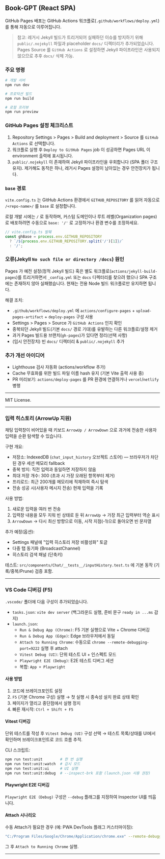 ## Book-GPT (React SPA)

GitHub Pages 배포는 GitHub Actions 워크플로(`.github/workflows/deploy.yml`)를 통해 자동으로 이루어집니다.

> 참고: 레거시 Jekyll 빌드가 트리거되어 실패하던 이슈를 방지하기 위해 `public/.nojekyll` 파일과 placeholder `docs/` 디렉터리가 추가되었습니다. Pages Source 를 `GitHub Actions` 로 설정하면 Jekyll 파이프라인은 사용되지 않으므로 추후 `docs/` 삭제 가능.

### 주요 명령

````bash
# 개발 서버
npm run dev

# 프로덕션 빌드
npm run build

# 로컬 프리뷰
npm run preview
````

### GitHub Pages 설정 체크리스트

1. Repository Settings > Pages > Build and deployment > Source 를 `GitHub Actions` 로 선택합니다.
2. 워크플로 실행 후 `Deploy to GitHub Pages` job 이 성공하면 Pages URL 이 environment 출력에 표시됩니다.
3. `public/.nojekyll` 이 존재하여 Jekyll 파이프라인을 우회합니다 (SPA 폴더 구조 유지). 제거해도 동작은 하나, 레거시 Pages 설정이 남아있는 경우 안전장치가 됩니다.

### `base` 경로

`vite.config.ts` 는 GitHub Actions 환경에서 `GITHUB_REPOSITORY` 를 읽어 자동으로 `/<repo-name>/` 를 `base` 로 설정합니다.

로컬 개발 시에는 `/` 로 동작하며, 커스텀 도메인이나 루트 레벨(Organization pages) 로 배포하려면 수동으로 `base: '/'` 로 고정하거나 환경 변수를 조정하세요.

```ts
// vite.config.ts 발췌
const ghBase = process.env.GITHUB_REPOSITORY
  ? `/${process.env.GITHUB_REPOSITORY.split('/')[1]}/`
  : '/';
```

### 오류(Jekyll `No such file or directory /docs`) 원인

Pages 가 예전 설정(정적 Jekyll 빌드) 혹은 별도 워크플로(`actions/jekyll-build-pages`)를 트리거하면서 `_config.yml` 또는 `docs` 디렉터리를 찾으려 했으나 SPA 구조에는 존재하지 않아 실패했습니다. 현재는 전용 Node 빌드 워크플로만 유지하면 됩니다.

해결 조치:
- `.github/workflows/deploy.yml` 에 `actions/configure-pages` + `upload-pages-artifact` + `deploy-pages` 구성 사용
- Settings > Pages > Source 가 `GitHub Actions` 인지 확인
- 중복되던 Jekyll 빌드(기본 `docs/` 경로 기대)를 유발하는 다른 워크플로/설정 제거
- 과거 Pages 빌드용 브랜치(`gh-pages`)가 있다면 정리(선택 사항)
- (임시 안전장치) 빈 `docs/` 디렉터리 & `public/.nojekyll` 추가

### 추가 개선 아이디어

- Lighthouse 검사 자동화 (actions/workflow 추가)
- Cache 무효화를 위한 빌드 파일 이름 hash 유지 (기본 Vite 출력 사용 중)
- PR 미리보기: `actions/deploy-pages` 를 PR 환경에 연결하거나 `vercel`/`netlify` 병행

---

MIT License.

---

### 입력 히스토리 (ArrowUp 지원)

채팅 입력창이 비어있을 때 키보드 `ArrowUp / ArrowDown` 으로 과거에 전송한 사용자 입력을 순환 탐색할 수 있습니다.

구현 개요:
- 저장소: IndexedDB (`chat_input_history` 오브젝트 스토어) — 브라우저가 차단된 경우 세션 메모리 fallback
- 중복 방지: 직전 입력과 동일하면 저장하지 않음
- 최대 저장 개수: 300 (초과 시 가장 오래된 항목부터 제거)
- 프리로드: 최근 200개를 메모리에 적재하여 즉시 탐색
- 전송 성공 시(사용자 메시지 전송) 현재 입력을 기록

사용 방법:
1. 새로운 입력을 여러 번 전송
2. 입력창 내용을 모두 지워 빈 상태로 둔 뒤 `ArrowUp` → 가장 최근 입력부터 역순 표시
3. `ArrowDown` → 다시 최신 방향으로 이동, 시작 지점(-1)으로 돌아오면 빈 문자열

추가 예정(옵션):
- Settings 패널에 "입력 히스토리 저장 비활성화" 토글
- 다중 탭 동기화 (BroadcastChannel)
- 히스토리 검색 패널 (단축키)

테스트: `src/components/Chat/__tests__/inputHistory.test.ts` 에 기본 동작 (기록/중복/Prune) 검증 포함.

---

### VS Code 디버깅 (F5)

`.vscode/` 폴더에 다음 구성이 추가되었습니다.

- `tasks.json`: `vite dev server` (백그라운드 실행, 준비 문구 `ready in ...ms` 감지)
- `launch.json`:
  - `Run & Debug App (Chrome)`: F5 기본 실행으로 Vite + Chrome 디버깅
  - `Run & Debug App (Edge)`: Edge 브라우저에서 동일
  - `Attach to Running Chrome`: 수동으로 `chrome --remote-debugging-port=9222` 실행 후 attach
  - `Vitest Debug (UI)`: 단위 테스트 UI + 인스펙트 모드
  - `Playwright E2E (Debug)`: E2E 테스트 디버그 세션
  - 복합: `App + Playwright`

#### 사용 방법

1. 코드에 브레이크포인트 설정
2. `F5` (기본 Chrome 구성) 실행 → 첫 실행 시 종속성 설치 완료 상태 확인
3. 페이지가 열리고 중단점에서 실행 정지
4. 빠른 재시작: `Ctrl + Shift + F5`

#### Vitest 디버깅

단위 테스트를 작성 후 `Vitest Debug (UI)` 구성 선택 → 테스트 목록/상태를 UI에서 확인하며 브레이크포인트로 코드 흐름 추적.

CLI 스크립트:

```bash
npm run test:unit        # 한 번 실행
npm run test:unit:watch  # 감시 모드
npm run test:unit:ui     # UI 실행
npm run test:unit:debug  # --inspect-brk 포함 (launch.json 사용 권장)
```

#### Playwright E2E 디버깅

`Playwright E2E (Debug)` 구성은 `--debug` 플래그를 지정하여 Inspector UI를 띄웁니다.

#### Attach 시나리오

수동 Attach가 필요한 경우 (예: PWA DevTools 플래그 커스터마이징):

```bash
"C:/Program Files/Google/Chrome/Application/chrome.exe" --remote-debugging-port=9222 --user-data-dir="C:/temp/chrome-debug" http://localhost:5173
```

그 후 `Attach to Running Chrome` 실행.

---
